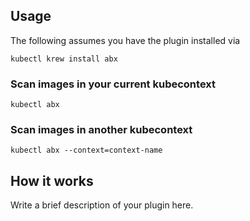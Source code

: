 
## Usage
The following assumes you have the plugin installed via

```shell
kubectl krew install abx
```

### Scan images in your current kubecontext

```shell
kubectl abx
```

### Scan images in another kubecontext

```shell
kubectl abx --context=context-name
```

## How it works
Write a brief description of your plugin here.